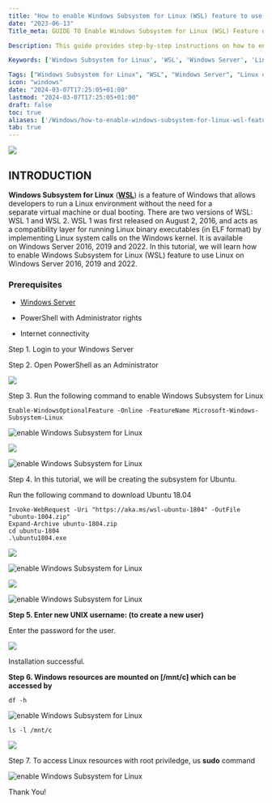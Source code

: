```yaml
---
title: "How to enable Windows Subsystem for Linux (WSL) feature to use Linux on Windows Server"
date: "2023-06-13"
Title_meta: GUIDE TO Enable Windows Subsystem for Linux (WSL) Feature on Windows Server

Description: This guide provides step-by-step instructions on how to enable the Windows Subsystem for Linux (WSL) feature on Windows Server. Learn how to install and configure WSL to run Linux distributions alongside Windows, enabling developers and administrators to utilize Linux tools and workflows on their Windows Server environments.

Keywords: ['Windows Subsystem for Linux', 'WSL', 'Windows Server', 'Linux on Windows', 'developer tools', 'server administration']

Tags: ["Windows Subsystem for Linux", "WSL", "Windows Server", "Linux on Windows", "Developer Tools", "Server Administration"]
icon: "windows"
date: "2024-03-07T17:25:05+01:00"
lastmod: "2024-03-07T17:25:05+01:00" 
draft: false
toc: true
aliases: ['/Windows/how-to-enable-windows-subsystem-for-linux-wsl-feature-to-use-linux-on-windows-server/']
tab: true
---
```


![](images/How-to-enable-Windows-Subsystem-for-Linux-WSL-feature-to-use-Linux-on-Windows-Server-1024x576.jpg)

## INTRODUCTION

**Windows Subsystem for Linux** (**[WSL](https://learn.microsoft.com/en-us/windows/wsl/install)**) is a feature of Windows that allows developers to run a Linux environment without the need for a separate virtual machine or dual booting. There are two versions of WSL: WSL 1 and WSL 2. WSL 1 was first released on August 2, 2016, and acts as a compatibility layer for running Linux binary executables (in ELF format) by implementing Linux system calls on the Windows kernel. It is available on Windows Server 2016, 2019 and 2022. In this tutorial, we will learn how to enable Windows Subsystem for Linux (WSL) feature to use Linux on Windows Server 2016, 2019 and 2022.

### Prerequisites

- [Windows Server](https://utho.com/docs/tutorial/how-to-install-active-directory-domain-service-on-windows-server/?preview_id=11159&preview_nonce=171803715d&preview=true)

- PowerShell with Administrator rights

- Internet connectivity

Step 1. Login to your Windows Server

Step 2. Open PowerShell as an Administrator

![](images/Screenshot_11-19.png)

Step 3. Run the following command to enable Windows Subsystem for Linux

```
Enable-WindowsOptionalFeature -Online -FeatureName Microsoft-Windows-Subsystem-Linux
```

![enable Windows Subsystem for Linux](images/Screenshot_1-40.png)

![](images/Screenshot_2-50-1024x253.png)

![enable Windows Subsystem for Linux](images/Screenshot_3-39.png)

Step 4. In this tutorial, we will be creating the subsystem for Ubuntu.

Run the following command to download Ubuntu 18.04

```
Invoke-WebRequest -Uri "https://aka.ms/wsl-ubuntu-1804" -OutFile "ubuntu-1804.zip"
Expand-Archive ubuntu-1804.zip
cd ubuntu-1804
.\ubuntu1804.exe
```

![](images/Screenshot_4-39-1024x227.png)

![enable Windows Subsystem for Linux](images/Screenshot_6-32-1024x202.png)

![](images/Screenshot_7-29.png)

![enable Windows Subsystem for Linux](images/Screenshot_8-27.png)

**Step 5. Enter new UNIX username: (to create a new user)**

Enter the password for the user.

![](images/Screenshot_9-24.png)

Installation successful.

**Step 6. Windows resources are mounted on \[/mnt/c\] which can be accessed by**

```
df -h
```

![enable Windows Subsystem for Linux](images/Screenshot_10-16.png)

```
ls -l /mnt/c
```

![](images/Screenshot_11-18.png)

Step 7. To access Linux resources with root priviledge, us **sudo** command

![enable Windows Subsystem for Linux](images/Screenshot_12-18.png)

Thank You!
